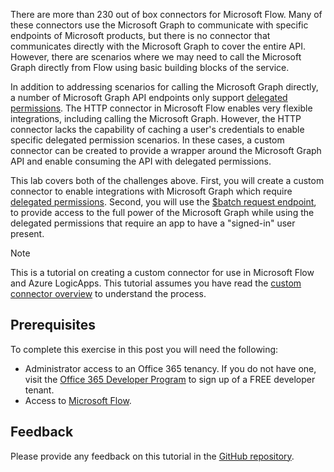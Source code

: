 <!-- markdownlint-disable MD002 MD041 -->

There are more than 230 out of box connectors for Microsoft Flow. Many of these connectors use the Microsoft Graph to communicate with specific endpoints of Microsoft products, but there is no connector that communicates directly with the Microsoft Graph to cover the entire API. However, there are scenarios where we may need to call the Microsoft Graph directly from Flow using basic building blocks of the service.

In addition to addressing scenarios for calling the Microsoft Graph directly, a number of Microsoft Graph API endpoints only support [delegated permissions](https://docs.microsoft.com/graph/permissions-reference). The HTTP connector in Microsoft Flow enables very flexible integrations, including calling the Microsoft Graph. However, the HTTP connector lacks the capability of caching a user's credentials to enable specific delegated permission scenarios. In these cases, a custom connector can be created to provide a wrapper around the Microsoft Graph API and enable consuming the API with delegated permissions.

This lab covers both of the challenges above. First, you will create a custom connector to enable integrations with Microsoft Graph which require [delegated permissions](https://docs.microsoft.com/graph/permissions-reference). Second, you will use the [$batch request endpoint](https://docs.microsoft.com/graph/json-batching), to provide access to the full power of the Microsoft Graph while using the delegated permissions that require an app to have a "signed-in" user present.

> [!NOTE]
> This is a tutorial on creating a custom connector for use in Microsoft Flow and Azure LogicApps. This tutorial assumes you have read the [custom connector overview](https://docs.microsoft.com/connectors/custom-connectors/) to understand the process.

## Prerequisites

To complete this exercise in this post you will need the following:

- Administrator access to an Office 365 tenancy. If you do not have one, visit the [Office 365 Developer Program](https://developer.microsoft.com/office/dev-program) to sign up of a FREE developer tenant.
- Access to [Microsoft Flow](https://flow.microsoft.com/).

## Feedback

Please provide any feedback on this tutorial in the [GitHub repository](https://github.com/microsoftgraph/msgraph-training-microsoftflow).